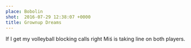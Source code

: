 ```yaml
---
place: Bobolin
shot:  2016-07-29 12:38:07 +0000
title: Grownup Dreams
---
```


If I get my volleyball blocking calls right Miś is taking line on both players.
